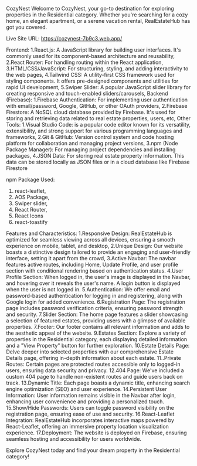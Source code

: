 
CozyNest
Welcome to CozyNest, your go-to destination for exploring properties in the Residential category. Whether you're searching for a cozy home, an elegant apartment, or a serene vacation rental, RealEstateHub has got you covered.

Live Site URL: https://cozynest-7b9c3.web.app/

Frontend:
     1.React.js: A JavaScript library for building user interfaces. It's commonly used for its component-based architecture and reusability,
     2.React Router: For handling routing within the React application,
     3.HTML/CSS/JavaScript: For structuring, styling, and adding interactivity to the web pages,
     4.Tailwind CSS: A utility-first CSS framework used for styling components. It offers pre-designed components and utilities for rapid UI development,
     5.Swiper Slider: A popular JavaScript slider library for creating responsive and touch-enabled sliders/carousels,
Backend (Firebase):
    1.Firebase Authentication: For implementing user authentication with email/password, Google, GitHub, or other OAuth providers,
    2.Firebase Firestore: A NoSQL cloud database provided by Firebase. It's used for storing and retrieving data related to real estate properties, users, etc,
Other Tools:
    1.Visual Studio Code: is a popular code editor known for its versatility, extensibility, and strong support for various programming languages and frameworks,
    2.Git & GitHub: Version control system and code hosting platform for collaboration and managing project versions,
    3.npm (Node Package Manager): For managing project dependencies and installing packages,
    4.JSON Data: For storing real estate property information. This data can be stored locally as JSON files or in a cloud database like Firebase Firestore

npm Package Used: 
   1. react-leaflet,
   2. AOS Package,
   3. Swiper slider,
   4. React Router,
   5. React Icons
   6. react-toastify

Features and Characteristics:
    1.Responsive Design: RealEstateHub is optimized for seamless viewing across all devices, ensuring a smooth experience on mobile, tablet, and desktop,
    2.Unique Design: Our website boasts a distinctive design tailored to provide an engaging and user-friendly interface, setting it apart from the crowd,
    3.Active Navbar: The navbar features active routes, including Home, Update Profile, and user profile section with conditional rendering based on authentication status.
    4.User Profile Section: When logged in, the user's image is displayed in the Navbar, and hovering over it reveals the user's name. A login button is displayed when the user is not logged in.
    5.Authentication: We offer email and password-based authentication for logging in and registering, along with Google login for added convenience.
    6.Registration Page: The registration page includes password verification criteria, ensuring password strength and security.
    7.Slider Section: The home page features a slider showcasing a selection of featured estates, providing users with a glimpse of available properties.
    7.Footer: Our footer contains all relevant information and adds to the aesthetic appeal of the website.
    9.Estates Section: Explore a variety of properties in the Residential category, each displaying detailed information and a "View Property" button for further exploration.
    10.Estate Details Page: Delve deeper into selected properties with our comprehensive Estate Details page, offering in-depth information about each estate.
    11..Private Routes: Certain pages are protected routes accessible only to logged-in users, ensuring data security and privacy.
    12.404 Page: We've included a custom 404 page to handle non-existent routes and guide users back on track.
    13.Dynamic Title: Each page boasts a dynamic title, enhancing search engine optimization (SEO) and user experience.
    14.Persistent User Information: User information remains visible in the Navbar after login, enhancing user convenience and providing a personalized touch.
    15.Show/Hide Passwords: Users can toggle password visibility on the registration page, ensuring ease of use and security.
    16.React-Leaflet Integration: RealEstateHub incorporates interactive maps powered by React-Leaflet, offering an immersive property location visualization experience.
    17.Deployment: The website is deployed on Firebase, ensuring seamless hosting and accessibility for users worldwide.


Explore CozyNest today and find your dream property in the Residential category!
